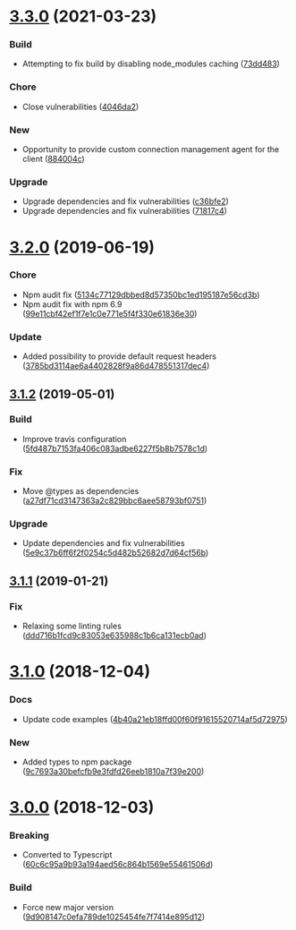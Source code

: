 # [3.3.0](https://github.com/trustpilot/node-trustpilot/compare/v3.2.0...v3.3.0) (2021-03-23)


### Build

* Attempting to fix build by disabling node_modules caching ([73dd483](https://github.com/trustpilot/node-trustpilot/commit/73dd4835256b7c40a11517da47febc00af9670ec))

### Chore

* Close vulnerabilities ([4046da2](https://github.com/trustpilot/node-trustpilot/commit/4046da29423154ef12349b277d1b817ea01274df))

### New

* Opportunity to provide custom connection management agent for the client ([884004c](https://github.com/trustpilot/node-trustpilot/commit/884004c5a18111df464339be8ad0083844e59a29))

### Upgrade

* Upgrade dependencies and fix vulnerabilities ([c36bfe2](https://github.com/trustpilot/node-trustpilot/commit/c36bfe22890952579aa813b1a5fec1c9bf1037dc))
* Upgrade dependencies and fix vulnerabilities ([71817c4](https://github.com/trustpilot/node-trustpilot/commit/71817c4ce07ae348c87df2247d9051717064cb57))

# [3.2.0](https://github.com/trustpilot/node-trustpilot/compare/v3.1.2...v3.2.0) (2019-06-19)

### Chore

- Npm audit fix ([5134c77129dbbed8d57350bc1ed195187e56cd3b](https://github.com/trustpilot/node-trustpilot/commit/5134c77129dbbed8d57350bc1ed195187e56cd3b))
- Npm audit fix with npm 6.9 ([99e11cbf42ef1f7e1c0e771e5f4f330e61836e30](https://github.com/trustpilot/node-trustpilot/commit/99e11cbf42ef1f7e1c0e771e5f4f330e61836e30))

### Update

- Added possibility to provide default request headers ([3785bd3114ae6a4402828f9a86d478551317dec4](https://github.com/trustpilot/node-trustpilot/commit/3785bd3114ae6a4402828f9a86d478551317dec4))

## [3.1.2](https://github.com/trustpilot/node-trustpilot/compare/v3.1.1...v3.1.2) (2019-05-01)

### Build

- Improve travis configuration ([5fd487b7153fa406c083adbe6227f5b8b7578c1d](https://github.com/trustpilot/node-trustpilot/commit/5fd487b7153fa406c083adbe6227f5b8b7578c1d))

### Fix

- Move @types as dependencies ([a27df71cd3147363a2c829bbc6aee58793bf0751](https://github.com/trustpilot/node-trustpilot/commit/a27df71cd3147363a2c829bbc6aee58793bf0751))

### Upgrade

- Update dependencies and fix vulnerabilities ([5e9c37b6ff6f2f0254c5d482b52682d7d64cf56b](https://github.com/trustpilot/node-trustpilot/commit/5e9c37b6ff6f2f0254c5d482b52682d7d64cf56b))

## [3.1.1](https://github.com/trustpilot/node-trustpilot/compare/v3.1.0...v3.1.1) (2019-01-21)

### Fix

- Relaxing some linting rules ([ddd716b1fcd9c83053e635988c1b6ca131ecb0ad](https://github.com/trustpilot/node-trustpilot/commit/ddd716b1fcd9c83053e635988c1b6ca131ecb0ad))

# [3.1.0](https://github.com/trustpilot/node-trustpilot/compare/v3.0.0...v3.1.0) (2018-12-04)

### Docs

- Update code examples ([4b40a21eb18ffd00f60f91615520714af5d72975](https://github.com/trustpilot/node-trustpilot/commit/4b40a21eb18ffd00f60f91615520714af5d72975))

### New

- Added types to npm package ([9c7693a30befcfb9e3fdfd26eeb1810a7f39e200](https://github.com/trustpilot/node-trustpilot/commit/9c7693a30befcfb9e3fdfd26eeb1810a7f39e200))

# [3.0.0](https://github.com/trustpilot/node-trustpilot/compare/v2.2.0...v3.0.0) (2018-12-03)

### Breaking

- Converted to Typescript ([60c6c95a9b93a194aed56c864b1569e55461506d](https://github.com/trustpilot/node-trustpilot/commit/60c6c95a9b93a194aed56c864b1569e55461506d))

### Build

- Force new major version ([9d908147c0efa789de1025454fe7f7414e895d12](https://github.com/trustpilot/node-trustpilot/commit/9d908147c0efa789de1025454fe7f7414e895d12))
